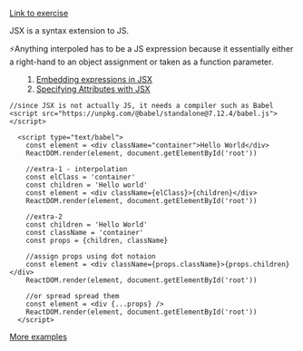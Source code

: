 <a href='https://github.com/majac91/react-fundamentals/blob/main/src/exercise/03.html'>Link to exercise
</a>

JSX is a syntax extension to JS.

⚡Anything interpoled has to be a JS expression because it essentially either a right-hand to an
object assignment or taken as a function parameter.

<ul>
  <ol>
  <li><a href= "https://reactjs.org/docs/introducing-jsx.html#embedding-expressions-in-jsx">Embedding expressions in JSX</a></li>
  <li><a href= "https://reactjs.org/docs/introducing-jsx.html#specifying-attributes-with-jsx">Specifying Attributes with JSX
</a></li>
  </ol>
</ul>

```
//since JSX is not actually JS, it needs a compiler such as Babel
<script src="https://unpkg.com/@babel/standalone@7.12.4/babel.js"></script>

  <script type="text/babel">
    const element = <div className="container">Hello World</div>
    ReactDOM.render(element, document.getElementById('root'))

    //extra-1 - interpolation
    const elClass = 'container'
    const children = 'Hello world'
    const element = <div className={elClass}>{children}</div>
    ReactDOM.render(element, document.getElementById('root'))

    //extra-2
    const children = 'Hello World'
    const className = 'container'
    const props = {children, className}

    //assign props using dot notaion
    const element = <div className={props.className}>{props.children}</div>
    ReactDOM.render(element, document.getElementById('root'))

    //or spread spread them
    const element = <div {...props} />
    ReactDOM.render(element, document.getElementById('root'))
  </script>
```

<a href='https://kentcdodds.com/blog/what-is-jsx'>More examples</a>
